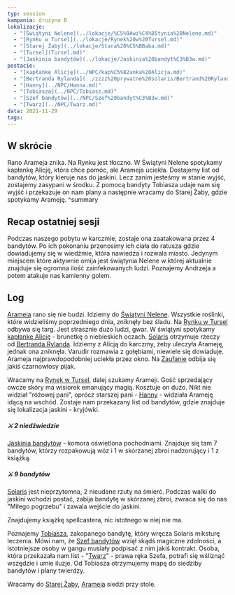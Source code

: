 ```yaml
---
typ: session
kampania: drużyna B
lokalizacje:
  - "[Świątyni Nelene](../lokacje/%C5%9Awi%C4%85tynia%20Nelene.md)"
  - "[Rynku w Tursel](../lokacje/Rynek%20w%20Tursel.md)"
  - "[Starej Żaby](../lokacje/Stara%20%C5%BBaba.md)"
  - "[Tursel](Tursel.md)"
  - "[Jaskinia bandytów](../lokacje/Jaskinia%20bandyt%C3%B3w.md)"
postacie:
  - "[kapłankę Alicję](../NPC/kap%C5%82anka%20Alicja.md)"
  - "[Bertranda Rylanda](../zzzz%20prywatne%20solaris/Bertrand%20Ryland.md)"
  - "[Hanny](../NPC/Hanna.md)"
  - "[Tobiasza](../NPC/Tobiasz.md)"
  - "[Szef bandytów](../NPC/Szef%20bandyt%C3%B3w.md)"
  - "[Twarz](../NPC/Twarz.md)"
data: 2021-11-29
tags: 
---
```

## W skrócie
Rano Arameja znika. Na Rynku jest tłoczno. W Świątyni Nelene spotykamy kapłankę Alicję, która chce pomóc, ale Arameja uciekła. Dostajemy list od bandytów, który kieruje nas do jaskini. Lecz zanim jesteśmy w stanie wyjść, zostajemy zasypani w środku. Z pomocą bandyty Tobiasza udaje nam się wyjść i przekazuje on nam plany a następnie wracamy do Starej Żaby, gdzie spotykamy Arameję.
^summary
## Recap ostatniej sesji
Podczas naszego pobytu w karczmie, zostaje ona zaatakowana przez 4 bandytów. Po ich pokonaniu przenosimy ich ciała do ratusza gdzie dowiadujemy się w wiedźmie, która nawiedza i rozwala miasto. Jedynym miejscem które aktywnie omija jest świątynia Nelene w której aktualnie znajduje się ogromna ilość zainfekowanych ludzi. Poznajemy Andrzeja a potem atakuje nas kamienny golem.
## Log
[Arameia](../postacie%20graczy/Arameia.md) rano się nie budzi. Idziemy do [Świątyni Nelene](../lokacje/%C5%9Awi%C4%85tynia%20Nelene.md). Wszystkie roślinki, które widzieliśmy poprzedniego dnia, zniknęły bez śladu. Na [Rynku w Tursel](../lokacje/Rynek%20w%20Tursel.md) odbywa się targ. Jest strasznie dużo ludzi, gwar. W świątyni spotykamy [kapłankę Alicję](../NPC/kap%C5%82anka%20Alicja.md) - brunetkę o niebieskich oczach. [Solaris](../postacie%20graczy/Solaris.md) otrzymuje rzeczy od [Bertranda Rylanda](../zzzz%20prywatne%20solaris/Bertrand%20Ryland.md). Idziemy z Alicją do karczmy, żeby uleczyła Arameję, jednak ona zniknęła. Varudir rozmawia z gołębiami, niewiele się dowiaduje. Arameja najprawdopodobniej uciekła przez okno. Na [Zaufanie](../postacie%20graczy/Zaufanie.md) odbija się jakiś czarnowłosy pijak.

Wracamy na [Rynek w Tursel](../lokacje/Rynek%20w%20Tursel.md), dalej szukamy Arameji. Gość sprzedający owcze skóry ma wisiorek emanujący magią. Kosztuje on dużo. Nikt nie widział "różowej pani", oprócz starszej pani - [Hanny](../NPC/Hanna.md) - widziała Arameję idącą na wschód. Zostaje nam przekazany list od bandytów, gdzie znajduje się lokalizacja jaskini - kryjówki.

##### ⚔ 2 niedźwiedzie

[Jaskinia bandytów](../lokacje/Jaskinia%20bandyt%C3%B3w.md) - komora oświetlona pochodniami. Znajduje się tam 7 bandytów, którzy rozpakowują wóz i 1 w skórzanej zbroi nadzorujący i 1 z książką.

##### ⚔ 9 bandytów

[Solaris](../postacie%20graczy/Solaris.md) jest nieprzytomna, 2 nieudane rzuty na śmierć. Podczas walki do jaskini wchodzi postać, zabija bandytę w skórzanej zbroi, zwraca się do nas "Miłego pogrzebu" i zawala wejście do jaskini.

Znajdujemy książkę spellcastera, nic istotnego w niej nie ma.

Poznajemy [Tobiasza](../NPC/Tobiasz.md), zakopanego bandytę, który wręcza Solaris miksturę leczenia. Mówi nam, że [Szef bandytów](../NPC/Szef%20bandyt%C3%B3w.md) wziął skądś magiczne zdolności, a istotniejsze osoby w gangu musiały podpisać z nim jakiś kontrakt. Osoba, która przekazała nam list - "[Twarz](../NPC/Twarz.md)" - prawa ręka Szefa, potrafi się wśliznąć wszędzie i umie iluzje. Od Tobiasza otrzymujemy mapę do siedziby bandytów i plany twierdzy.

Wracamy do [Starej Żaby](../lokacje/Stara%20%C5%BBaba.md), [Arameia](../postacie%20graczy/Arameia.md) siedzi przy stole.




